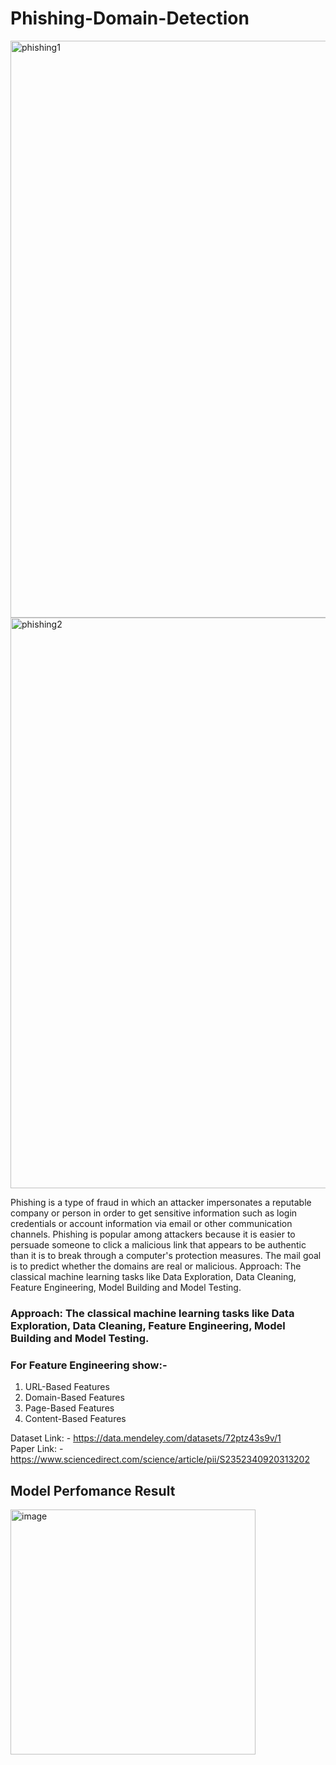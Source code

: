# Phishing-Domain-Detection
<img width="923" alt="phishing1" src="https://user-images.githubusercontent.com/69419106/202852023-b8dadec5-76e1-4309-a9d1-55d4aebd55af.png">
<img width="913" alt="phishing2" src="https://user-images.githubusercontent.com/69419106/202852028-ea53e0c9-d3b0-4fce-a777-aab753dd69ee.png">

Phishing is a type of fraud in which an attacker impersonates a reputable company or person in order to get sensitive information such as login credentials or account information via email or other communication channels. Phishing is popular among attackers because it is easier to persuade someone to click a malicious link that appears to be authentic than it is to break through a computer's protection measures. The mail goal is to predict whether the domains are real or malicious. Approach: The classical machine learning tasks like Data Exploration, Data Cleaning, Feature Engineering, Model Building and Model Testing.

### Approach: The classical machine learning tasks like Data Exploration, Data Cleaning, Feature Engineering, Model Building and Model Testing.

### For Feature Engineering show:-

1. URL-Based Features
2. Domain-Based Features
3. Page-Based Features
4. Content-Based Features

Dataset Link: - https://data.mendeley.com/datasets/72ptz43s9v/1 
<br>
Paper Link: - https://www.sciencedirect.com/science/article/pii/S2352340920313202

## Model Perfomance Result 
<img width="392" alt="image" src="https://user-images.githubusercontent.com/69419106/201700690-3c04428d-36bc-41ef-a3e3-d2bca86f6423.png">
